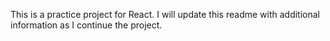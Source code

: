 This is a practice project for React. I will update this readme with additional information as I continue the project.